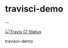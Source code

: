 # travisci-demo

--

[ ![Travis CI Status](https://travis-ci.com/renyaoxiang/travisci-demo.svg?branch=master)](https://travis-ci.com/renyaoxiang/travisci-demo.svg?branch=master)    


travisci-demo
